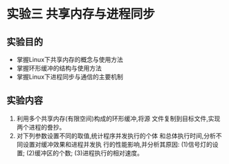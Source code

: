 # 实验三 共享内存与进程同步
## 实验目的
- 掌握Linux下共享内存的概念与使用方法
- 掌握环形缓冲的结构与使用方法
- 掌握Linux下进程同步与通信的主要机制

## 实验内容
1. 利用多个共享内存(有限空间)构成的环形缓冲,将源
文件复制到目标文件,实现两个进程的誊抄。
2. 对下列参数设置不同的取值,统计程序并发执行的个体
和总体执行时间,分析不同设置对缓冲效果和进程并发执
行的性能影响,并分析其原因:
(1)信号灯的设置;
(2)缓冲区的个数;
(3)进程执行的相对速度。